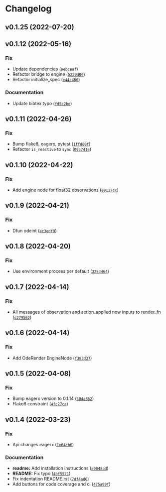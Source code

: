 # Changelog

<!--next-version-placeholder-->

## v0.1.25 (2022-07-20)


## v0.1.12 (2022-05-16)
### Fix
* Update dependencies ([`aebceaf`](https://github.com/eager-dev/eagerx_ode/commit/aebceaf3734a09aba9071f2eebaddf03b9c9eb4d))
* Refactor bridge to engine ([`5250d06`](https://github.com/eager-dev/eagerx_ode/commit/5250d0693801290d11a8a66ac944a01bcae92a0e))
* Refactor initialize_spec ([`e44c466`](https://github.com/eager-dev/eagerx_ode/commit/e44c466bace045945c9ab8ad5b400989f1305c06))

### Documentation
* Update  bibtex typo ([`fd5c2be`](https://github.com/eager-dev/eagerx_ode/commit/fd5c2bee05c4551df615db86db3435d1b3b3b076))

## v0.1.11 (2022-04-26)
### Fix
* Bump flake8, eagerx, pytest ([`1ffd80f`](https://github.com/eager-dev/eagerx_ode/commit/1ffd80f9e98028d68efb1b8f194c82a6f9acd5d5))
* Refactor `is_reactive` to `sync` ([`095741e`](https://github.com/eager-dev/eagerx_ode/commit/095741e7b6fb004a5f044cc1353114b031909716))

## v0.1.10 (2022-04-22)
### Fix
* Add engine node for float32 observations ([`e9127cc`](https://github.com/eager-dev/eagerx_ode/commit/e9127cce4657a3c55b0712e584ddd471e902fac9))

## v0.1.9 (2022-04-21)
### Fix
* Dfun odeint ([`ec3edf9`](https://github.com/eager-dev/eagerx_ode/commit/ec3edf9d59943e4b8badf3a9918d2e010f29bb3a))

## v0.1.8 (2022-04-20)
### Fix
* Use environment process per default ([`3283464`](https://github.com/eager-dev/eagerx_ode/commit/3283464756b315de7ef3875050b5a3e56630183c))

## v0.1.7 (2022-04-14)
### Fix
* All messages of observation and action_applied now inputs to render_fn ([`c279562`](https://github.com/eager-dev/eagerx_ode/commit/c279562d9bb75def98ef4709dd76a91a59e8fbaf))

## v0.1.6 (2022-04-14)
### Fix
* Add OdeRender EngineNode ([`f383d37`](https://github.com/eager-dev/eagerx_ode/commit/f383d372f45103f523c8d721a87ced8dd11594bf))

## v0.1.5 (2022-04-08)
### Fix
* Bump eagerx version to 0.1.14 ([`304a662`](https://github.com/eager-dev/eagerx_ode/commit/304a6621cdc89295d3e9633e050094b73ac9ffd9))
* Flake8 constraint ([`4fc27ca`](https://github.com/eager-dev/eagerx_ode/commit/4fc27cae88e2e50f0185d0d1aeba36dab94475d1))

## v0.1.4 (2022-03-23)
### Fix
* Api changes eagerx ([`1e64cb6`](https://github.com/eager-dev/eagerx_ode/commit/1e64cb64b75d1ce8f337145e7e6bdfca2a9476ce))

### Documentation
* **readme:** Add installation instructions ([`a9848ad`](https://github.com/eager-dev/eagerx_ode/commit/a9848adf5285875df27aa87b160f9ebec9211fc2))
* **README:** Fix typo ([`4bf5571`](https://github.com/eager-dev/eagerx_ode/commit/4bf557164b941c3b99a63cbbd41990672abca37f))
* Fix indentation README.rst ([`7df4ad6`](https://github.com/eager-dev/eagerx_ode/commit/7df4ad6b65b9eecb0db458d1f075bc428bfe046b))
* Add buttons for code coverage and ci ([`475a99f`](https://github.com/eager-dev/eagerx_ode/commit/475a99fa27c43b3362d818468bbe206a4b648597))
